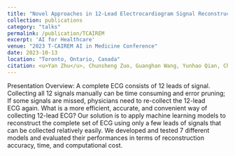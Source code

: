 ```yaml
---
title: "Novel Approaches in 12-Lead Electrocardiogram Signal Reconstruction"
collection: publications
category: "talks"
permalink: /publication/TCAIREM
excerpt: 'AI for Healthcare'
venue: "2023 T-CAIREM AI in Medicine Conference"
date: 2023-10-13
location: "Toronto, Ontario, Canada"
citation: <u>Yan Zhu</u>, Chunsheng Zuo, Guanghan Wang, Yunhao Qian, Christopher Cheung
---
```


Presentation Overview: A complete ECG consists of 12 leads of signal. Collecting all 12 signals manually can be time consuming and error pruning; If some signals are missed, physicians need to re-collect the 12-lead ECG again. What is a more efficient, accurate, and convenient way of  collecting 12-lead ECG? Our solution is to apply machine learning models to reconstruct the complete set of ECG using only a few leads of signals that can be collected relatively easily. We developed and tested 7 different models and evaluated their performances in terms of reconstruction accuracy, time, and computational cost.
